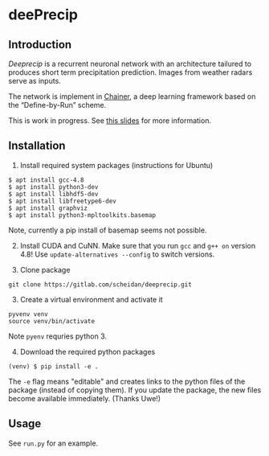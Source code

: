 deePrecip
=========

Introduction
------------

_Deeprecip_ is a recurrent neuronal network with an architecture tailured to produces short term precipitation prediction. Images from weather radars serve as inputs.

The network is implement in [Chainer](https://chainer.org/), a deep learning framework based on the “Define-by-Run” scheme.

This is work in progress. See [this
slides](http://www.slideshare.net/scheidan/recurrent-neuronal-network-tailored-for-weather-radar-nowcasting)
for more information.


Installation
------------

1. Install required system packages (instructions for Ubuntu)
```
$ apt install gcc-4.8
$ apt install python3-dev
$ apt install libhdf5-dev
$ apt install libfreetype6-dev
$ apt install graphviz
$ apt install python3-mpltoolkits.basemap
```
Note, currently a pip install of basemap seems not possible.

2. Install CUDA and CuNN.
Make sure that you run `gcc` and `g++ on` version
4.8! Use `update-alternatives --config` to switch versions.

3. Clone package
```
git clone https://gitlab.com/scheidan/deeprecip.git
```

3. Create a virtual environment and activate it
```
pyvenv venv
source venv/bin/activate
```
Note `pyenv` requries python 3.


4. Download the required python packages
```
(venv) $ pip install -e .
```
The `-e` flag means "editable" and creates links to the python files of
the package (instead of copying them). If you update the package, the
new files become available immediately. (Thanks Uwe!)


Usage
-----

See `run.py` for an example.